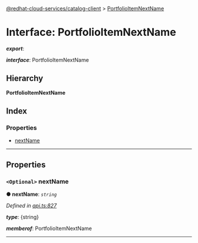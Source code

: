[@redhat-cloud-services/catalog-client](../README.md) > [PortfolioItemNextName](../interfaces/portfolioitemnextname.md)

# Interface: PortfolioItemNextName

*__export__*: 

*__interface__*: PortfolioItemNextName

## Hierarchy

**PortfolioItemNextName**

## Index

### Properties

* [nextName](portfolioitemnextname.md#nextname)

---

## Properties

<a id="nextname"></a>

### `<Optional>` nextName

**● nextName**: *`string`*

*Defined in [api.ts:827](https://github.com/RedHatInsights/javascript-clients/blob/master/packages/catalog/api.ts#L827)*

*__type__*: {string}

*__memberof__*: PortfolioItemNextName

___

